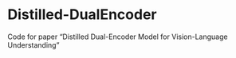 # Distilled-DualEncoder
Code for paper “Distilled Dual-Encoder Model for Vision-Language Understanding”
